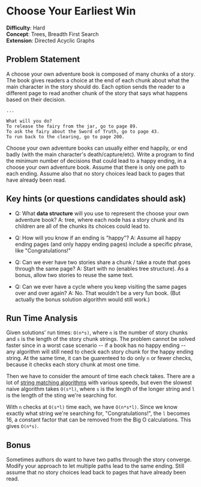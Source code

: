 # Choose Your Earliest Win

**Difficulty**: Hard    
**Concept**: Trees, Breadth First Search   
**Extension**: Directed Acyclic Graphs   

## Problem Statement 

A choose your own adventure book is composed of many chunks of a story.   The book gives readers a choice at the end of each chunk about what the main character in the story should do.  Each option sends the reader to a different page to read another chunk of the story that says what happens based on their decision.

```
...

What will you do?
To release the fairy from the jar, go to page 89.
To ask the fairy about the Sword of Truth, go to page 43.
To run back to the clearing, go to page 200.
```

Choose your own adventure books can usually either end happily, or end badly (with the main character's death/capture/etc).  Write a program to find the minimum number of decisions that could lead to a happy ending, in a choose your own adventure book. Assume that there is only one path to each ending.  Assume also that no story choices lead back to pages that have already been read.

## Key hints (or questions candidates should ask)

* Q: What **data structure** will you use to represent the choose your own adventure book?  A: tree, where each node has a story chunk and its children are all of the chunks its choices could lead to. 

* Q: How will you know if an ending is "happy"? A: Assume all happy ending pages (and only happy ending pages) include a specific phrase, like "Congratulations!"

* Q: Can we ever have two stories share a chunk / take a route that goes through the same page?  A: Start with no (enables tree structure). As a bonus, allow two stories to reuse the same text.

* Q: Can we ever have a cycle where you keep visiting the same pages over and over again? A: No. That wouldn't be a very fun book. (But actually the bonus solution algorithm would still work.)


## Run Time Analysis

Given solutions' run times: `O(n*s)`, where `n` is the number of story chunks and `s` is the length of the story chunk strings.  The problem cannot be solved faster since in a worst case scenario -- if a book has no happy ending -- any algorithm will still need to check each story chunk for the happy ending string. At the same time, it can be guarenteed to do only `n` or fewer checks, because it checks each story chunk at most one time.  

Then we have to consider the amount of time each check takes.  There are a lot of <a href="https://en.wikipedia.org/wiki/String_searching_algorithm" target="_blank">string matching algorithms</a> with various speeds, but even the slowest naive algorithm takes `O(s*l)`, where `s` is the length of the longer string and `l` is the length of the sting we're searching for. 

With `n` checks at `O(s*l)` time each, we have `O(n*s*l)`.  Since we know exactly what string we're searching for, "Congratulations!", the `l` becomes 16, a constant factor that can be removed from the Big O calculations. This gives `O(n*s)`. 

## Bonus

Sometimes authors do want to have two paths through the story converge. Modify your approach to let multiple paths lead to the same ending. Still assume that no story choices lead back to pages that have already been read.




